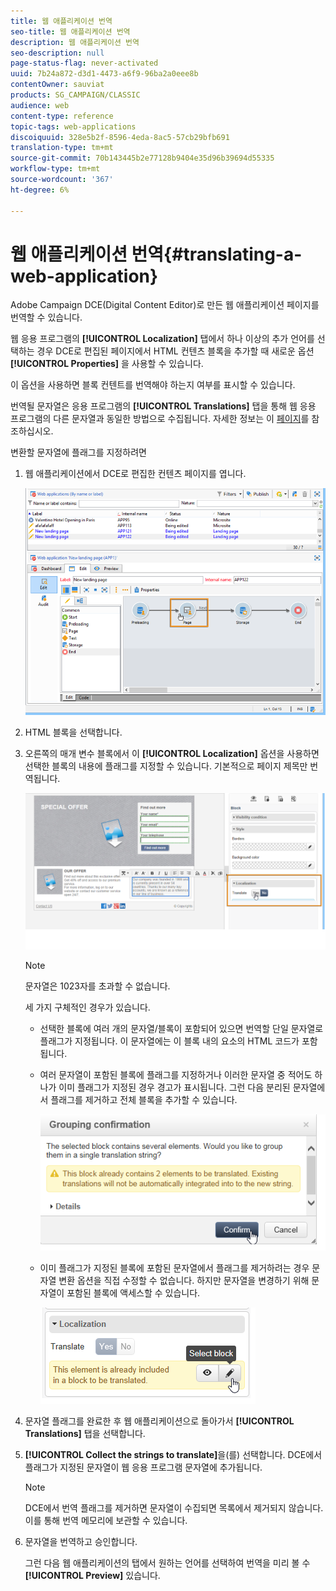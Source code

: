 ```yaml
---
title: 웹 애플리케이션 번역
seo-title: 웹 애플리케이션 번역
description: 웹 애플리케이션 번역
seo-description: null
page-status-flag: never-activated
uuid: 7b24a872-d3d1-4473-a6f9-96ba2a0eee8b
contentOwner: sauviat
products: SG_CAMPAIGN/CLASSIC
audience: web
content-type: reference
topic-tags: web-applications
discoiquuid: 328e5b2f-8596-4eda-8ac5-57cb29bfb691
translation-type: tm+mt
source-git-commit: 70b143445b2e77128b9404e35d96b39694d55335
workflow-type: tm+mt
source-wordcount: '367'
ht-degree: 6%

---
```



# 웹 애플리케이션 번역{#translating-a-web-application}

Adobe Campaign DCE(Digital Content Editor)로 만든 웹 애플리케이션 페이지를 번역할 수 있습니다.

웹 응용 프로그램의 **[!UICONTROL Localization]** 탭에서 하나 이상의 추가 언어를 선택하는 경우 DCE로 편집된 페이지에서 HTML 컨텐츠 블록을 추가할 때 새로운 옵션 **[!UICONTROL Properties]** 을 사용할 수 있습니다.

이 옵션을 사용하면 블록 컨텐트를 번역해야 하는지 여부를 표시할 수 있습니다.

번역될 문자열은 응용 프로그램의 **[!UICONTROL Translations]** 탭을 통해 웹 응용 프로그램의 다른 문자열과 동일한 방법으로 수집됩니다. 자세한 정보는 이 [페이지](../../web/using/translating-a-web-form.md)를 참조하십시오.

변환할 문자열에 플래그를 지정하려면

1. 웹 애플리케이션에서 DCE로 편집한 컨텐츠 페이지를 엽니다.

   ![](assets/dce_translation_3.png)

1. HTML 블록을 선택합니다.
1. 오른쪽의 매개 변수 블록에서 이 **[!UICONTROL Localization]** 옵션을 사용하면 선택한 블록의 내용에 플래그를 지정할 수 있습니다. 기본적으로 페이지 제목만 번역됩니다.

   ![](assets/dce_translation_1.png)

   >[!NOTE]
   >
   >문자열은 1023자를 초과할 수 없습니다.

   세 가지 구체적인 경우가 있습니다.

   * 선택한 블록에 여러 개의 문자열/블록이 포함되어 있으면 번역할 단일 문자열로 플래그가 지정됩니다. 이 문자열에는 이 블록 내의 요소의 HTML 코드가 포함됩니다.
   * 여러 문자열이 포함된 블록에 플래그를 지정하거나 이러한 문자열 중 적어도 하나가 이미 플래그가 지정된 경우 경고가 표시됩니다. 그런 다음 분리된 문자열에서 플래그를 제거하고 전체 블록을 추가할 수 있습니다.

      ![](assets/dce_translation_4.png)

   * 이미 플래그가 지정된 블록에 포함된 문자열에서 플래그를 제거하려는 경우 문자열 변환 옵션을 직접 수정할 수 없습니다. 하지만 문자열을 변경하기 위해 문자열이 포함된 블록에 액세스할 수 있습니다.

      ![](assets/dce_translation_2.png)

1. 문자열 플래그를 완료한 후 웹 애플리케이션으로 돌아가서 **[!UICONTROL Translations]** 탭을 선택합니다.
1. **[!UICONTROL Collect the strings to translate]**&#x200B;을(를) 선택합니다. DCE에서 플래그가 지정된 문자열이 웹 응용 프로그램 문자열에 추가됩니다.

   >[!NOTE]
   >
   >DCE에서 번역 플래그를 제거하면 문자열이 수집되면 목록에서 제거되지 않습니다. 이를 통해 번역 메모리에 보관할 수 있습니다.

1. 문자열을 번역하고 승인합니다.

   그런 다음 웹 애플리케이션의 탭에서 원하는 언어를 선택하여 번역을 미리 볼 수 **[!UICONTROL Preview]** 있습니다.

